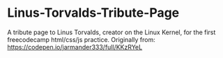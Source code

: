 # Linus-Torvalds-Tribute-Page
A tribute page to Linus Torvalds, creator on the Linux Kernel, for the first freecodecamp html/css/js practice.  Originally from: https://codepen.io/jarmander333/full/KKzRYeL
